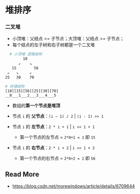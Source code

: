 # 堆排序



### 二叉堆

- 小顶堆：父结点  <= 子节点；大顶堆：父结点  >= 子节点；
- 每个结点的左子树和右子树都是一个二叉堆

```bash
  # 小顶堆 逻辑结构
        10
      ↙    ↘
   15        56
 ↙   ↘     ↙
25   30    70

# 存储结构
[10][15][56][25][30][70]
__0___1___2___3___4___5
```



- 数组的**第一个节点是堆顶**

- 节点 `i` 的 **父节点**：`(i – 1) / 2` | `(i - 1) >> 1`

- 节点 `i` 的 **左节点**：`2 * i + 1` | `i << 1 + 1`

  - 第一个节点的左节点 = `2*0+1 = 1` 即 `15`

- 节点 `i` 的 **右节点**：`2 * i + 2` | `i << 1 + 2`

  - 第一个节点的右节点 = `2*0+2 = 2` 即 `56`

  



## Read More

- https://blog.csdn.net/morewindows/article/details/6709644
